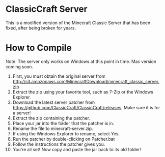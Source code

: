 # ClassicCraft Server
This is a modified version of the Minecraft Classic Server that has been fixed, after being broken for years.
# How to Compile
Note: The server only works on Windows at this point in time. Mac version coming soon.
1. First, you must obtain the original server from http://s3.amazonaws.com/MinecraftDownload/minecraft_classic_server.zip
2. Extract the zip using your favorite tool, such as 7-Zip or the Windows Explorer.
3. Download the latest server patcher from https://github.com/ClassicCraft/ClassicCraft/releases. Make sure it is for a server!
4. Extract the zip containing the patcher.
5. Place your jar into the folder that the patcher is in.
6. Rename the file to minecraft-server.zip.
7. If using the Windows Explorer to rename, select Yes.
8. Run the patcher by double-clicking on Patcher.bat
9. Follow the instructions the patcher gives you.
10. You're all set! Now copy and paste the jar back to its old folder!
